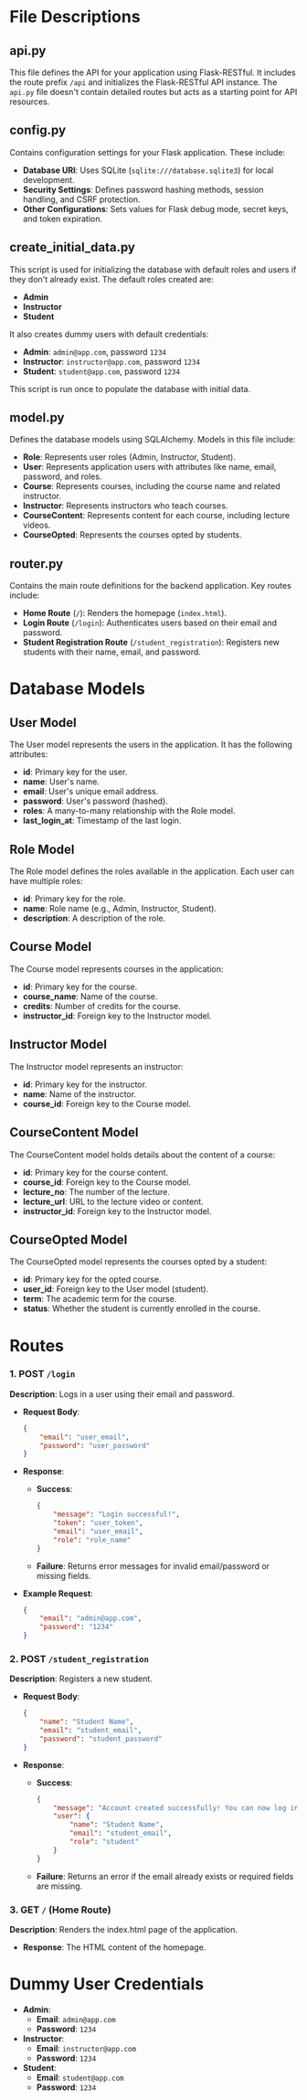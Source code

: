 # File Descriptions

## api.py
This file defines the API for your application using Flask-RESTful. It includes the route prefix `/api` and initializes the Flask-RESTful API instance. The `api.py` file doesn't contain detailed routes but acts as a starting point for API resources.

## config.py
Contains configuration settings for your Flask application. These include:

- **Database URI**: Uses SQLite (`sqlite:///database.sqlite3`) for local development.
- **Security Settings**: Defines password hashing methods, session handling, and CSRF protection.
- **Other Configurations**: Sets values for Flask debug mode, secret keys, and token expiration.

## create_initial_data.py
This script is used for initializing the database with default roles and users if they don't already exist. The default roles created are:

- **Admin**
- **Instructor**
- **Student**

It also creates dummy users with default credentials:

- **Admin**: `admin@app.com`, password `1234`
- **Instructor**: `instructor@app.com`, password `1234`
- **Student**: `student@app.com`, password `1234`

This script is run once to populate the database with initial data.

## model.py
Defines the database models using SQLAlchemy. Models in this file include:

- **Role**: Represents user roles (Admin, Instructor, Student).
- **User**: Represents application users with attributes like name, email, password, and roles.
- **Course**: Represents courses, including the course name and related instructor.
- **Instructor**: Represents instructors who teach courses.
- **CourseContent**: Represents content for each course, including lecture videos.
- **CourseOpted**: Represents the courses opted by students.

## router.py
Contains the main route definitions for the backend application. Key routes include:

- **Home Route** (`/`): Renders the homepage (`index.html`).
- **Login Route** (`/login`): Authenticates users based on their email and password.
- **Student Registration Route** (`/student_registration`): Registers new students with their name, email, and password.

# Database Models

## User Model
The User model represents the users in the application. It has the following attributes:

- **id**: Primary key for the user.
- **name**: User's name.
- **email**: User's unique email address.
- **password**: User's password (hashed).
- **roles**: A many-to-many relationship with the Role model.
- **last_login_at**: Timestamp of the last login.

## Role Model
The Role model defines the roles available in the application. Each user can have multiple roles:

- **id**: Primary key for the role.
- **name**: Role name (e.g., Admin, Instructor, Student).
- **description**: A description of the role.

## Course Model
The Course model represents courses in the application:

- **id**: Primary key for the course.
- **course_name**: Name of the course.
- **credits**: Number of credits for the course.
- **instructor_id**: Foreign key to the Instructor model.

## Instructor Model
The Instructor model represents an instructor:

- **id**: Primary key for the instructor.
- **name**: Name of the instructor.
- **course_id**: Foreign key to the Course model.

## CourseContent Model
The CourseContent model holds details about the content of a course:

- **id**: Primary key for the course content.
- **course_id**: Foreign key to the Course model.
- **lecture_no**: The number of the lecture.
- **lecture_url**: URL to the lecture video or content.
- **instructor_id**: Foreign key to the Instructor model.

## CourseOpted Model
The CourseOpted model represents the courses opted by a student:

- **id**: Primary key for the opted course.
- **user_id**: Foreign key to the User model (student).
- **term**: The academic term for the course.
- **status**: Whether the student is currently enrolled in the course.

# Routes

### 1. POST `/login`
**Description**: Logs in a user using their email and password.

- **Request Body**:
    ```json
    {
        "email": "user_email",
        "password": "user_password"
    }
    ```

- **Response**:
    - **Success**:
      ```json
      {
          "message": "Login successful!",
          "token": "user_token",
          "email": "user_email",
          "role": "role_name"
      }
      ```
    - **Failure**: Returns error messages for invalid email/password or missing fields.

- **Example Request**:
    ```json
    {
        "email": "admin@app.com",
        "password": "1234"
    }
    ```

### 2. POST `/student_registration`
**Description**: Registers a new student.

- **Request Body**:
    ```json
    {
        "name": "Student Name",
        "email": "student_email",
        "password": "student_password"
    }
    ```

- **Response**:
    - **Success**:
      ```json
      {
          "message": "Account created successfully! You can now log in.",
          "user": {
              "name": "Student Name",
              "email": "student_email",
              "role": "student"
          }
      }
      ```
    - **Failure**: Returns an error if the email already exists or required fields are missing.

### 3. GET `/` (Home Route)
**Description**: Renders the index.html page of the application.

- **Response**: The HTML content of the homepage.

# Dummy User Credentials

- **Admin**:
    - **Email**: `admin@app.com`
    - **Password**: `1234`
- **Instructor**:
    - **Email**: `instructor@app.com`
    - **Password**: `1234`
- **Student**:
    - **Email**: `student@app.com`
    - **Password**: `1234`